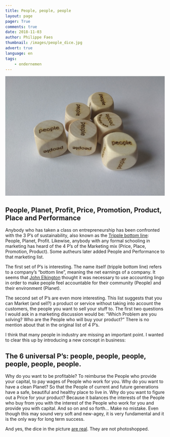 ```yaml
---
title: People, people, people
layout: page
pager: True
comments: true
date: 2018-11-03
author: Philippe Faes
thumbnail: /images/people_dice.jpg
advert: true
language: en
tags:
    - ondernemen
---
```


![People dice](/images/people_dice.jpg)

## People, Planet, Profit, Price, Promotion, Product, Place and Performance

Anybody who has taken a class on entrepreneurship has been confronted with the 3 P’s of sustainability, also known as the [Tripple bottom line](https://en.wikipedia.org/wiki/Triple_bottom_line): People, Planet, Profit. Likewise, anybody with any formal schooling in marketing has heard of the 4 P’s of the Marketing mix (Price, Place, Promotion, Product). Some autheurs later added People and Performance to that marketing list.

The first set of P’s is interesting. The name itself (tripple bottom line) refers to a company’s “bottom line”, meaning the net earnings of a company. It seems that [John Elkington](https://en.wikipedia.org/wiki/John_Elkington_(business_author)) thought it was necessary to use accounting lingo in order to make people feel accountable for their community (People) and their environment (Planet).

The second set of P’s are even more interesting. This list suggests that you can Market (and sell?) a product or service without taking into account the customers, the people you want to sell your stuff to. The first two questions I would ask in a marketing discussion would be: “Which Problem are you solving? Who are the People who will buy your product?” There is no mention about that in the original list of 4 P’s.

I think that many people in industry are missing an important point. I wanted to clear this up by introducing a new concept in business:

## The 6 universal P’s: people, people, people, people, people, people.
Why do you want to be profitable? To reimburse the People who provide your capital, to pay wages of People who work for you.
Why do you want to have a clean Planet? So that the People of current and future generations have a safe, beautiful and healthy place to live in.
Why do you want to figure out a Price for your product? Because it balances the interests of the People who buy from you with the interest of the People who work for you and provide you with capital.
And so on and so forth…
Make no mistake. Even though this may sound very soft and new-agey, it is very fundamental and it is the only way for long term success.

And yes, the dice in the picture [are real](http://www.mydice.be/). They are not photoshopped.
